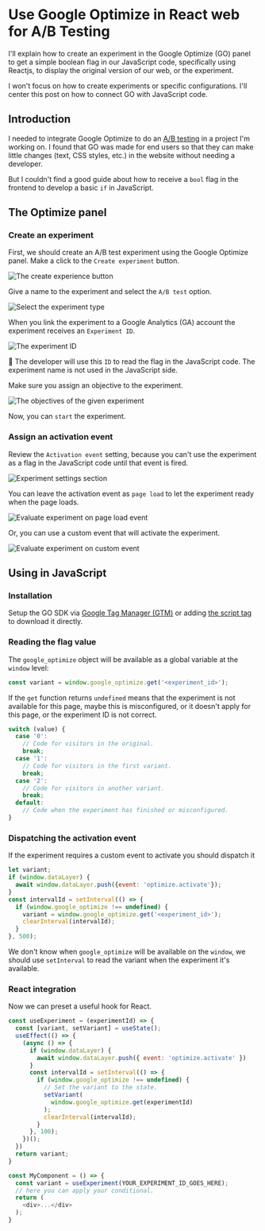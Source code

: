 # Use Google Optimize in React web for A/B Testing

I'll explain how to create an experiment in the Google Optimize (GO) panel to get a simple boolean flag in our JavaScript code, specifically using Reactjs, to display the original version of our web, or the experiment.

I won't focus on how to create experiments or specific configurations. I'll center this post on how to connect GO with JavaScript code.

## Introduction

I needed to integrate Google Optimize to do an [A/B testing](https://en.wikipedia.org/wiki/A/B_testing) in a project I'm working on. I found that GO was made for end users so that they can make little changes (text, CSS styles, etc.) in the website without needing a developer.

But I couldn't find a good guide about how to receive a `bool` flag in the frontend to develop a basic `if` in JavaScript.

## The Optimize panel

### Create an experiment

First, we should create an A/B test experiment using the Google Optimize panel. Make a click to the `Create experiment` button.

![The create experience button](https://dev-to-uploads.s3.amazonaws.com/uploads/articles/cqz1sgaks59l9tg4g9xl.png)

Give a name to the experiment and select the `A/B test` option.

![Select the experiment type](https://dev-to-uploads.s3.amazonaws.com/uploads/articles/mrdrk8y301q6yt323fsp.png)

When you link the experiment to a Google Analytics (GA) account the experiment receives an `Experiment ID`.

![The experiment ID](https://dev-to-uploads.s3.amazonaws.com/uploads/articles/uy5dttr74o384o7fy2ve.png)

🧠 The developer will use this `ID` to read the flag in the JavaScript code. The experiment name is not used in the JavaScript side.

Make sure you assign an objective to the experiment.

![The objectives of the given experiment](https://dev-to-uploads.s3.amazonaws.com/uploads/articles/2r477svv7i9f24c16yy9.png)

Now, you can `start` the experiment.

### Assign an activation event

Review the `Activation event` setting, because you can't use the experiment as a flag in the JavaScript code until that event is fired.

![Experiment settings section](https://dev-to-uploads.s3.amazonaws.com/uploads/articles/mrkvk15eo2791g6rmghy.png)

You can leave the activation event as `page load` to let the experiment ready when the page loads.

![Evaluate experiment on page load event](https://dev-to-uploads.s3.amazonaws.com/uploads/articles/llt5a3jht3nj6956ltp1.png)

Or, you can use a custom event that will activate the experiment.

![Evaluate experiment on custom event](https://dev-to-uploads.s3.amazonaws.com/uploads/articles/7qih1xh1pj2mf7a6dwjw.png)

## Using in JavaScript

### Installation

Setup the GO SDK via [Google Tag Manager (GTM)](https://support.google.com/optimize/answer/6314801) or adding [the script tag](https://support.google.com/optimize/answer/10106536) to download it directly.

### Reading the flag value

The `google_optimize` object will be available as a global variable at the `window` level:

```javascript
const variant = window.google_optimize.get('<experiment_id>');
```

If the `get` function returns `undefined` means that the experiment is not available for this page, maybe this is misconfigured, or it doesn't apply for this page, or the experiment ID is not correct.

```javascript
switch (value) {
  case '0':
    // Code for visitors in the original.
    break;
  case '1':
    // Code for visitors in the first variant.
    break;
  case '2':
    // Code for visitors in another variant.
    break;
  default:
    // Code when the experiment has finished or misconfigured.
}
```

### Dispatching the activation event

If the experiment requires a custom event to activate you should dispatch it

```javascript
let variant;
if (window.dataLayer) {
  await window.dataLayer.push({event: 'optimize.activate'});
}
const intervalId = setInterval(() => {
  if (window.google_optimize !== undefined) {
    variant = window.google_optimize.get('<experiment_id>');
    clearInterval(intervalId);
  }
}, 500);
```

We don't know when `google_optimize` will be available on the `window`, we should use `setInterval` to read the variant when the experiment it's available.


### React integration

Now we can preset a useful hook for React.

```javascript
const useExperiment = (experimentId) => {
  const [variant, setVariant] = useState();
  useEffect(() => {
    (async () => {
      if (window.dataLayer) {
        await window.dataLayer.push({ event: 'optimize.activate' })
      }
      const intervalId = setInterval(() => {
        if (window.google_optimize !== undefined) {
          // Set the variant to the state.
          setVariant(
            window.google_optimize.get(experimentId)
          );
          clearInterval(intervalId);
        }
      }, 100);
    })();
  })
  return variant;
}

const MyComponent = () => {
  const variant = useExperiment(YOUR_EXPERIMENT_ID_GOES_HERE);
  // here you can apply your conditional.
  return (
    <div>...</div>
  );
}
```
